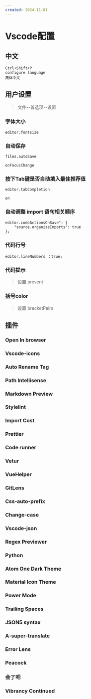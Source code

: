 ```yaml
---
created: 2024-11-01
---
```


# Vscode配置
## 中文
```
Ctrl+Shift+P  
configure language  
简体中文
```
## 用户设置
> 文件--首选项--设置
### 字体大小
```
editor.fontsize
```
### 自动保存
```
files.autoSave

onFocusChange
```
### 按下Tab键是否自动填入最佳推荐值
```
editor.tabCompletion

on
```
### 自动调整 import 语句相关顺序
```
editor.codeActionsOnSave": { 
	"source.organizeImports": true 
};
```
### 代码行号
```
editor.lineNumbers ：true;
```
### 代码提示
> 设置 prevent
### 括号color
> 设置 bracketPairs
## 插件
### Open In browser
### Vscode-icons
### Auto Rename Tag
### Path Intellisense
### Markdown Preview
### Stylelint
### Import Cost
### Prettier
### Code runner
### Vetur
### VueHelper
### GitLens
### Css-auto-prefix
### Change-case
### Vscode-json
### Regex Previewer
### Python
### Atom One Dark Theme
### Material Icon Theme
### Power Mode
### Trailing Spaces
### JSON5 syntax
### A-super-translate
### Error Lens
### Peacock
### 会了吧
### Vibrancy Continued

